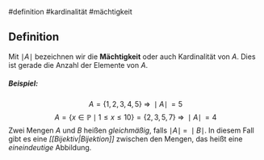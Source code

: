 #definition #kardinalität #mächtigkeit 

## Definition
Mit $\mid A \mid$ bezeichnen wir die **Mächtigkeit** oder auch Kardinalität von $A$. Dies ist gerade die Anzahl der Elemente von $A$. 
##### Beispiel:
$$
A = \{1,2,3,4,5\}\; \Rightarrow\; \mid A \mid\, = 5
$$
$$
A = \{x \in \mathbb{P} \mid 1 \leq x \leq 10 \} = \{2,3,5,7\} \;\Rightarrow\; \mid A \mid \, =4
$$
Zwei Mengen $A$ und $B$ heißen *gleichmäßig*, falls $\mid A \mid \;=\; \mid B \mid$. In diesem Fall gibt es eine *[[Bijektiv|Bijektion]]* zwischen den Mengen, das heißt eine *eineindeutige* Abbildung.